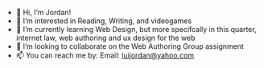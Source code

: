 - 👋 Hi, I’m Jordan!
- 👀 I’m interested in Reading, Writing, and videogames
- 🌱 I’m currently learning Web Design, but more specifcally in this quarter, internet law, web authoring and ux design for the web
- 💞️ I’m looking to collaborate on the Web Authoring Group assignment
- 📫 You can reach me by:
Email: luijordan@yahoo.com

<!---
jordanlui44/jordanlui44 is a ✨ special ✨ repository because its `README.md` (this file) appears on your GitHub profile.
You can click the Preview link to take a look at your changes.
--->
